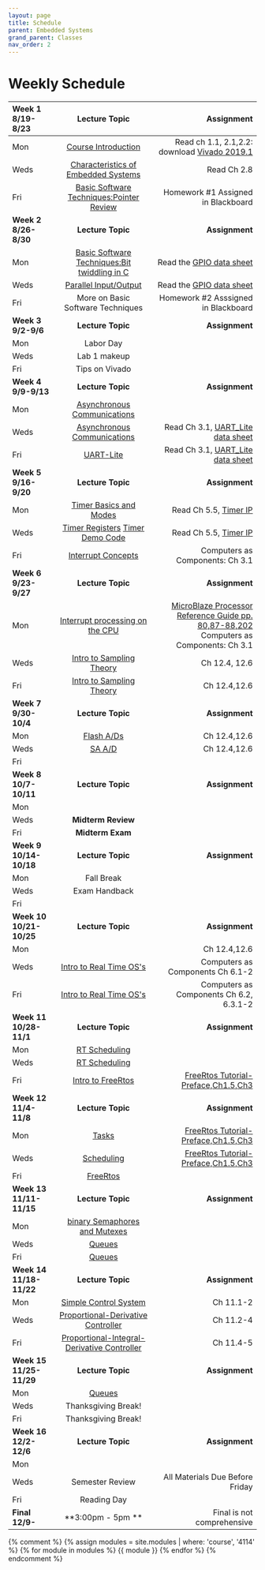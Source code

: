 ```yaml
---
layout: page
title: Schedule
parent: Embedded Systems
grand_parent: Classes
nav_order: 2
---
```


# Weekly Schedule

| Week 1 8/19-8/23        | Lecture Topic                          | Assignment           |
| :---------------------- | :------------------------------------: | --------------------:|
| Mon   | [Course Introduction](../../_modules/eecs-4114/4114_intro_F24.pdf) |  Read ch 1.1, 2.1,2.2: download [Vivado 2019.1](https://www.xilinx.com/support/download/index.html/content/xilinx/en/downloadNav/vivado-design-tools/archive.html)     |
| Weds  | [Characteristics of Embedded Systems](../../_modules/eecs-4114/4114_emboverview2_F23.pdf) |  Read Ch 2.8 |
| Fri   | [Basic Software Techniques:Pointer Review](../../_modules/eecs-4114/Pointers.pdf) | Homework #1 Assigned in Blackboard   |
| **Week 2 8/26-8/30**    |  **Lecture Topic**                     | **Assignment**       |
| Mon   | [Basic Software Techniques:Bit twiddling in C](../../_modules/eecs-4114/4114_bit_twiddling.pdf) |  Read the [GPIO data sheet](../../_modules/eecs-4114/data-sheets/axi-gpio.pdf)    |
| Weds  | [Parallel Input/Output](../../_modules/eecs-4114/4114_gpio.pdf) |  Read the [GPIO data sheet](../../_modules/eecs-4114/data-sheets/axi-gpio.pdf) |
| Fri   | More on Basic Software Techniques |  Homework #2 Asssigned in Blackboard  |
| **Week 3 9/2-9/6**      | **Lecture Topic**                      | **Assignment**       |
| Mon   | Labor Day       |      |
| Weds  | Lab 1 makeup    |      |
| Fri   | Tips on Vivado  |      |
| **Week 4 9/9-9/13**     | **Lecture Topic**                      | **Assignment**       |
| Mon   | [Asynchronous Communications](../../_modules/eecs-4114/4114asynch.pdf) |  |
| Weds  | [Asynchronous Communications](../../_modules/eecs-4114/4114asynch.pdf) | Read Ch 3.1, [UART_Lite data sheet](../../_modules/eecs-4114/data-sheets/pg142-axi-uartlite.pdf) |
| Fri   | [UART-Lite](../../_modules/eecs-4114/4114uart-lite-1.pdf) |  Read Ch 3.1, [UART_Lite data sheet](../../_modules/eecs-4114/data-sheets/pg142-axi-uartlite.pdf) |
| **Week 5 9/16-9/20**    | **Lecture Topic**                      | **Assignment**       |
| Mon   | [Timer Basics and Modes](../../_modules/eecs-4114/4114timers.pdf) | Read Ch 5.5, [Timer IP](../../_modules/eecs-4114/data-sheets/pg079-axi-timer.pdf) |
| Weds  | [Timer Registers](../../_modules/eecs-4114/4114timers.pdf) [Timer Demo Code](../../_modules/eecs-4114/timer-demo.pdf)| Read Ch 5.5, [Timer IP](../../_modules/eecs-4114/data-sheets/pg079-axi-timer.pdf) |
| Fri   |   [Interrupt Concepts](../../_modules/eecs-4114/4114-Interrupts-axi.pdf) | Computers as Components: Ch 3.1 |
| **Week 6 9/23-9/27**    | **Lecture Topic**                      | **Assignment**       |
| Mon   | [Interrupt processing on the CPU](../../_modules/eecs-4114/4114-Interrupts-axi.pdf) | [MicroBlaze Processor Reference Guide pp. 80,87-88,202](https://www.amd.com/content/dam/xilinx/support/documents/sw_manuals/xilinx2021_2/ug984-vivado-microblaze-ref.pdf) <br> Computers as Components: Ch 3.1  |
| Weds   | [Intro to Sampling Theory](../../_modules/eecs-4114/AtoD.pdf) | Ch 12.4, 12.6 |
| Fri | [Intro to Sampling Theory](../../_modules/eecs-4114/AtoD.pdf) |Ch 12.4,12.6 |
| **Week 7 9/30-10/4**    | **Lecture Topic**                      | **Assignment**       |
| Mon   | [Flash A/Ds](../../_modules/eecs-4114/AtoD.pdf) |  Ch 12.4,12.6  |
| Weds  | [SA A/D](../../_modules/eecs-4114/AtoD.pdf) | Ch 12.4,12.6  |
| Fri   |  |    |
| **Week 8 10/7-10/11**   | **Lecture Topic**                      | **Assignment**       |
| Mon   |   |   |
| Weds  | **Midterm Review** |   |
| Fri   | **Midterm Exam**   |   |
| **Week 9 10/14-10/18**  | **Lecture Topic**                      | **Assignment**       |
| Mon   | Fall Break      |   |
| Weds  | Exam Handback   |   |
| Fri   |      |          |
| **Week 10 10/21-10/25** |  **Lecture Topic**                     | **Assignment**       |
| Mon   |       |  Ch 12.4,12.6        |
| Weds  | [Intro to Real Time OS's](../../_modules/eecs-4114/4114OS-1.pdf) | Computers as Components Ch 6.1-2 |
| Fri   | [Intro to Real Time OS's](../../_modules/eecs-4114/4114OS-1.pdf) | Computers as Components Ch 6.2, 6.3.1-2 |
| **Week 11 10/28-11/1**  | **Lecture Topic**                      | **Assignment**       |
| Mon   | [RT Scheduling](../../_modules/eecs-4114/4114OS-1.pdf)   |   |
| Weds  | [RT Scheduling](../../_modules/eecs-4114/4114OS-1.pdf)   |   |
| Fri   | [Intro to FreeRtos](../../_modules/eecs-4114/freeRtos.pdf) | [FreeRtos Tutorial-Preface,Ch1.5,Ch3](../../_modules/eecs-4114/161204_Mastering_the_FreeRTOS_Real_Time_Kernel-A_Hands-On_Tutorial_Guide.pdf)  |
| **Week 12 11/4-11/8**   | **Lecture Topic**                      | **Assignment**       |
| Mon   | [Tasks](../../_modules/eecs-4114/freeRtos.pdf)           | [FreeRtos Tutorial-Preface,Ch1.5,Ch3](../../_modules/eecs-4114/161204_Mastering_the_FreeRTOS_Real_Time_Kernel-A_Hands-On_Tutorial_Guide.pdf)   |
| Weds  | [Scheduling](../../_modules/eecs-4114/freeRtos.pdf)      | [FreeRtos Tutorial-Preface,Ch1.5,Ch3](../../_modules/eecs-4114/161204_Mastering_the_FreeRTOS_Real_Time_Kernel-A_Hands-On_Tutorial_Guide.pdf) |
| Fri   | [FreeRtos](../../_modules/eecs-4114/freeRtos.pdf)        |   |
| **Week 13 11/11-11/15** | **Lecture Topic**                      | **Assignment**       |
| Mon   | [binary Semaphores and Mutexes](../../_modules/eecs-4114/freeRtos.pdf) |        |
| Weds  | [Queues](../../_modules/eecs-4114/Queues2.pdf)           |   |
| Fri   | [Queues](../../_modules/eecs-4114/Queues2.pdf)           |   |
| **Week 14 11/18-11/22** | **Lecture Topic**                      | **Assignment**       |
| Mon   | [Simple Control System](../../_modules/eecs-4114/PIDcontrol.pdf)| Ch 11.1-2     |
| Weds  | [Proportional-Derivative Controller](../../_modules/eecs-4114/PIDcontrol.pdf) | Ch 11.2-4 |
| Fri   | [Proportional-Integral-Derivative Controller](../../_modules/eecs-4114/PIDcontrol.pdf)| Ch 11.4-5 |
| **Week 15 11/25-11/29** | **Lecture Topic**                      | **Assignment**       |
| Mon   | [Queues](../../_modules/eecs-4114/Queues2.pdf)|   |
| Weds  | Thanksgiving Break! |   |
| Fri   | Thanksgiving Break! |   |
| **Week 16 12/2-12/6**   | **Lecture Topic**                      | **Assignment**       |
| Mon   |   |   |
| Weds  | Semester Review | All Materials Due Before Friday |
| Fri   | Reading Day     |   |
| **Final 12/9-**         | **3:00pm - 5pm **                      | Final is not comprehensive |


{% comment %}
{% assign modules = site.modules | where: 'course', '4114' %}
{% for module in modules %}
  {{ module }}
{% endfor %}
{% endcomment %}
